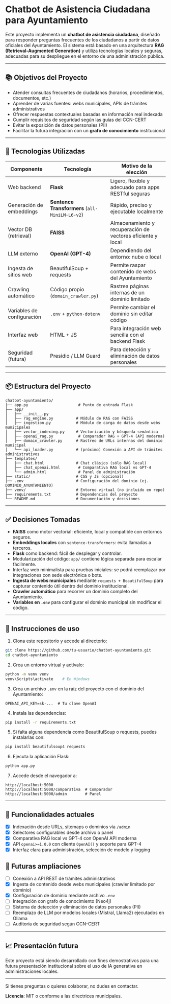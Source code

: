 # Chatbot de Asistencia Ciudadana para Ayuntamiento

Este proyecto implementa un **chatbot de asistencia ciudadana**, diseñado para responder preguntas frecuentes de los ciudadanos a partir de datos oficiales del Ayuntamiento. El sistema está basado en una arquitectura **RAG (Retrieval-Augmented Generation)** y utiliza tecnologías locales y seguras, adecuadas para su despliegue en el entorno de una administración pública.

---

## 📚 Objetivos del Proyecto

- Atender consultas frecuentes de ciudadanos (horarios, procedimientos, documentos, etc.)
- Aprender de varias fuentes: webs municipales, APIs de trámites administrativos
- Ofrecer respuestas contextuales basadas en información real indexada
- Cumplir requisitos de seguridad según las guías del CCN-CERT
- Evitar la exposición de datos personales (PII)
- Facilitar la futura integración con un **grafo de conocimiento** institucional

---

## 🤖 Tecnologías Utilizadas

| Componente | Tecnología | Motivo de la elección |
|------------|------------|-------------------------|
| Web backend | **Flask** | Ligero, flexible y adecuado para apps RESTful seguras |
| Generación de embeddings | **Sentence Transformers** (`all-MiniLM-L6-v2`) | Rápido, preciso y ejecutable localmente |
| Vector DB (retrieval) | **FAISS** | Almacenamiento y recuperación de vectores eficiente y local |
| LLM externo | **OpenAI (GPT-4)** | Dependiendo del entorno: nube o local |
| Ingesta de sitios web | BeautifulSoup + requests | Permite raspar contenido de webs del Ayuntamiento |
| Crawling automático | Código propio (`domain_crawler.py`) | Rastrea páginas internas de un dominio limitado |
| Variables de configuración | `.env` + `python-dotenv` | Permite cambiar el dominio sin editar código |
| Interfaz web | HTML + JS | Para integración web sencilla con el backend Flask |
| Seguridad (futura) | Presidio / LLM Guard | Para detección y eliminación de datos personales |

---

## 📦 Estructura del Proyecto

```plaintext
chatbot-ayuntamiento/
├── app.py                      # Punto de entrada Flask
├── app/
│   ├── __init__.py
│   ├── rag_engine.py          # Módulo de RAG con FAISS
│   ├── ingestion.py           # Módulo de carga de datos desde webs municipales
│   ├── vector_indexing.py     # Vectorización y búsqueda semántica
│   ├── openai_rag.py           # Comparador RAG + GPT-4 (API moderna)
│   ├── domain_crawler.py      # Rastreo de URLs internas del dominio municipal
│   └── api_loader.py          # (próximo) Conexión a API de trámites administrativos
├── templates/
│   ├── chat.html              # Chat clásico (sólo RAG local)
│   ├── chat_openai.html        # Comparativa RAG local vs GPT-4
│   └── admin.html              # Panel de administración
├── static/                    # CSS y JS (opcional)
├── .env                       # Configuración del dominio (ej. DOMINIO_AYUNTAMIENTO)
├── venv/                      # Entorno virtual (no incluido en repo)
├── requirements.txt           # Dependencias del proyecto
└── README.md                  # Documentación y decisiones
```

---

## ✅ Decisiones Tomadas

- **FAISS** como motor vectorial: eficiente, local y compatible con entornos seguros.
- **Embeddings locales** con `sentence-transformers`: evita llamadas a terceros.
- **Flask** como backend: fácil de desplegar y controlar.
- Modularización del código: `app/` contiene lógica separada para escalar fácilmente.
- Interfaz web minimalista para pruebas iniciales: se podrá reemplazar por integraciones con sede electrónica o bots.
- **Ingesta de webs municipales** mediante `requests + BeautifulSoup` para capturar contenido útil dentro del dominio institucional.
- **Crawler automático** para recorrer un dominio completo del Ayuntamiento.
- **Variables en `.env`** para configurar el dominio municipal sin modificar el código.

---

## 📖 Instrucciones de uso

1. Clona este repositorio y accede al directorio:
```bash
git clone https://github.com/tu-usuario/chatbot-ayuntamiento.git
cd chatbot-ayuntamiento
```

2. Crea un entorno virtual y actívalo:
```bash
python -m venv venv
venv\Scripts\activate    # En Windows
```

3. Crea un archivo `.env` en la raíz del proyecto con el dominio del Ayuntamiento:
```
OPENAI_API_KEY=sk-...  # Tu clave OpenAI
```

4. Instala las dependencias:
```bash
pip install -r requirements.txt
```

5. Si falta alguna dependencia como BeautifulSoup o requests, puedes instalarlas con:
```bash
pip install beautifulsoup4 requests
```

6. Ejecuta la aplicación Flask:
```bash
python app.py
```

7. Accede desde el navegador a:
```
http://localhost:5000
http://localhost:5000/comparativa  # Comparador
http://localhost:5000/admin        # Panel
```

---

## 🔄 Funcionalidades actuales

- [x] Indexación desde URLs, sitemaps o dominios vía `/admin`
- [x] Selectores configurables desde archivo o panel
- [x] Comparativa RAG local vs GPT-4 con OpenAI API moderna
- [x] API `openai>=1.0.0` con cliente `OpenAI()` y soporte para GPT-4
- [x] Interfaz clara para administración, selección de modelo y logging

## 🔄 Futuras ampliaciones

- [ ] Conexión a API REST de trámites administrativos
- [x] Ingesta de contenido desde webs municipales (crawler limitado por dominio)
- [x] Configuración de dominio mediante archivo `.env`
- [ ] Integración con grafo de conocimiento (Neo4j)
- [ ] Sistema de detección y eliminación de datos personales (PII)
- [ ] Reemplazo de LLM por modelos locales (Mistral, Llama2) ejecutados en Ollama
- [ ] Auditoría de seguridad según CCN-CERT

---

## 📈 Presentación futura

Este proyecto está siendo desarrollado con fines demostrativos para una futura presentación institucional sobre el uso de IA generativa en administraciones locales.

---

Si tienes preguntas o quieres colaborar, no dudes en contactar.

**Licencia**: MIT o conforme a las directrices municipales.
